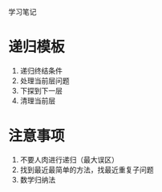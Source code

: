 学习笔记
# 递归模板
1. 递归终结条件
2. 处理当前层问题
3. 下探到下一层
4. 清理当前层

# 注意事项
1. 不要人肉进行递归（最大误区）
2. 找到最近最简单的方法，找最近重复子问题
3. 数学归纳法
